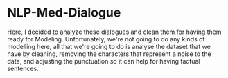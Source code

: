 # NLP-Med-Dialogue
Here, I decided to analyze these dialogues and clean them for having them ready for Modeling. Unfortunately, we're not going to do any kinds of modelling here, all that we're going to do is analyse the dataset that we have by cleaning, removing the characters that represent a noise to the data, and adjusting the punctuation so it can help for having factual sentences.
